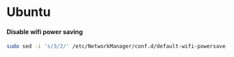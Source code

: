 # Ubuntu

#### Disable wifi power saving

```bash
sudo sed -i 's/3/2/' /etc/NetworkManager/conf.d/default-wifi-powersave-on.conf
```
